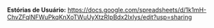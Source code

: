 **Estórias de Usuário:** https://docs.google.com/spreadsheets/d/1k1mH-ChvZFqlNFWuPkqKnXoTWuUyXtzRIpBdx2Ixlys/edit?usp=sharing